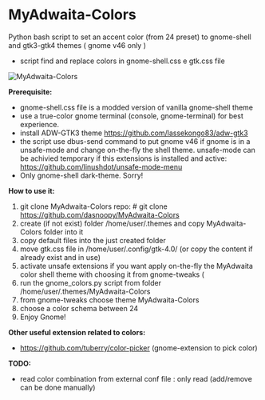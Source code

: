# MyAdwaita-Colors

Python bash script to set an accent color (from 24 preset) to gnome-shell and gtk3-gtk4 themes ( gnome v46 only )
- script find and replace colors in gnome-shell.css e gtk.css file

![MyAdwaita-Colors](https://raw.github.com/dasnoopy/MyAdwaita-Colors/main/screenshot/MyAdwaita-Colors.png)


**Prerequisite:**
 - gnome-shell.css file is a modded version of vanilla gnome-shell theme
 - use a true-color gnome terminal (console, gnome-terminal) for best experience.
 - install ADW-GTK3 theme  https://github.com/lassekongo83/adw-gtk3
 - the script use dbus-send command to put gnome v46 if gnome is in a unsafe-mode and change on-the-fly the shell theme.
   unsafe-mode can be achivied temporary if this extensions is installed and active:
	 https://github.com/linushdot/unsafe-mode-menu
- Only gnome-shell dark-theme. Sorry!

**How to use it:** 
1) git clone MyAdwaita-Colors repo: # git clone https://github.com/dasnoopy/MyAdwaita-Colors
2) create (if not exist) folder /home/user/.themes and copy MyAdwaita-Colors folder into it
3) copy default files into the just created folder 
4) move gtk.css file in /home/user/.config/gtk-4.0/ (or copy the content if already exist and in use)
5) activate unsafe extensions if you want apply on-the-fly the MyAdwaita color shell theme with choosing it
   from gnome-tweaks (
7) run the gnome_colors.py script from folder /home/user/.themes/MyAdwaita-Colors
5) from gnome-tweaks choose theme MyAdwaita-Colors
8) choose a color schema between 24
9) Enjoy Gnome!

**Other useful extension related to colors:**
- https://github.com/tuberry/color-picker (gnome-extension to pick color)

 **TODO:**
- read color combination from external conf file : only read (add/remove can be done manually)



